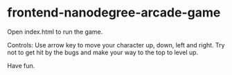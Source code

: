 frontend-nanodegree-arcade-game
===============================
Open index.html to run the game.

Controls:
Use arrow key to move your character up, down, left and right.
Try not to get hit by the bugs and make your way to the top to level up.

Have fun.
